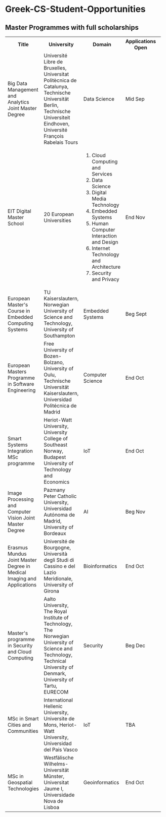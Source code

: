 # Greek-CS-Student-Opportunities

## Master Programmes with full scholarships
<table style="width:100%">
  <tr>
    <th>Title</th>
    <th>University</th>
    <th>Domain</th>
    <th>Applications Open</th>
    <th>Applications Close</th>
    <th>Scholarships</th>
    <th>Link</th>
  </tr>
  <tr>
    <td>Big Data Management and Analytics Joint Master Degree</td>
    <td>Université Libre de Bruxelles, Universitat Politècnica de Catalunya, Technische Universität Berlin, Technische Universiteit Eindhoven, Université François Rabelais Tours</td>
    <td>Data Science</td>
    <td>Mid Sep</td>
    <td>Beg Dec</td>
    <td>Full</td>
    <td><a href="http://bdma.univ-tours.fr/bdma/">http://bdma.univ-tours.fr/bdma/</a></td>
  </tr>
  <tr>
    <td>EIT Digital Master School</td>
    <td>20 European Universities</td>
    <td><ol><li>Cloud Computing and Services</li><li>Data Science</li><li>Digital Media Technology</li><li>Embedded Systems</li><li>Human Computer Interaction and Design</li><li>Internet Technology and Architecture</li><li>Security and Privacy</li></ol></td>
    <td>End Nov</td>
    <td>Mid Apr</td>
    <td>Full or Partial</td>
    <td><a href="https://masterschool.eitdigital.eu/">https://masterschool.eitdigital.eu/</a></td>
  </tr>
  <tr>
    <td>European Master's Course in Embedded Computing Systems</td>
    <td>TU Kaiserslautern, Norwegian University of Science and Technology, University of Southampton</td>
    <td>Embedded Systems</td>
    <td>Beg Sept</td>
    <td>End Jan</td>
    <td>Full</td>
    <td><a href="http://www.emecs.eu/">http://www.emecs.eu/</a></td>
  </tr>
  <tr>
    <td>European Masters Programme in Software Engineering</td>
    <td>Free University of Bozen-Bolzano, University of Oulu, Technische Universität Kaiserslautern, Universidad Politécnica de Madrid</td>
    <td>Computer Science</td>
    <td>End Oct</td>
    <td>Beg Feb</td>
    <td>Full</td>
    <td><a href="http://em-se.eu/">http://em-se.eu/</a></td>
  </tr>
<tr>
    <td>Smart Systems Integration MSc programme</td>
    <td>Heriot-Watt University, University College of Southeast Norway, Budapest University of Technology and Economics</td>
    <td>IoT</td>
    <td>End Oct</td>
    <td>Mid Jan</td>
    <td>Full</td>
    <td><a href="http://ssi-master.eu/">http://ssi-master.eu/</a></td>
  </tr>
<tr>
    <td>Image Processing and Computer Vision Joint Master Degree</td>
    <td>Pazmany Peter Catholic University, Universidad Autónoma de Madrid, University of Bordeaux</td>
    <td>AI</td>
    <td>Beg Nov</td>
    <td>Beg Feb</td>
    <td>Full</td>
    <td><a href="http://www.ipcv.eu/">http://www.ipcv.eu/</a></td>
  </tr>
<tr>
    <td>Erasmus Mundus Joint Master Degree in Medical Imaging and Applications</td>
    <td>Université de Bourgogne, Università degli Studi di Cassino e del Lazio Meridionale, University of Girona</td>
    <td>Bioinformatics</td>
    <td>End Oct</td>
    <td>End Feb</td>
    <td>Full</td>
    <td><a href="http://maiamaster.udg.edu/">http://maiamaster.udg.edu/</a></td>
  </tr>
<tr>
    <td>Master's programme in Security and Cloud Computing</td>
    <td>Aalto University, The Royal Institute of Technology, The Norwegian University of Science and Technology, Technical University of Denmark, University of Tartu, EURECOM</td>
    <td>Security</td>
    <td>Beg Dec</td>
    <td>End Jan</td>
    <td>Full</td>
    <td><a href="http://secclo.aalto.fi/en/">http://secclo.aalto.fi/en/</a></td>
  </tr>
<tr>
    <td>MSc in Smart Cities and Communities</td>
    <td>International Hellenic University, Universite de Mons, Heriot-Watt University, Universidad del Pais Vasco</td>
    <td>IoT</td>
    <td>TBA</td>
    <td>TBA</td>
    <td>Full</td>
    <td><a href="https://www.ihu.edu.gr/index.php/news-events/item/1246-msc-in-smart-cities-and-communities-funded-by-erasmus-key-action-1-emjmds-programme.html">https://www.ihu.edu.gr/index.php/news-events/item/1246-msc-in-smart-cities-and-communities-funded-by-erasmus-key-action-1-emjmds-programme.html</a></td>
  </tr>
    <td>MSc in Geospatial Technologies</td>
    <td>Westfälische Wilhelms-Universität Münster, Universitat Jaume I, Universidade Nova de Lisboa</td>
    <td>Geoinformatics</td>
    <td>End Oct</td>
    <td>Mid Jan</td>
    <td>Full</td>
    <td><a href="http://mastergeotech.info/">http://mastergeotech.info/</a></td>
  </tr>
</table> 





